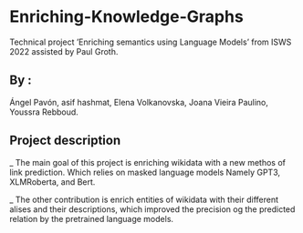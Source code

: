 # Enriching-Knowledge-Graphs
Technical project ’Enriching semantics using Language Models’ from ISWS 2022 assisted by Paul Groth.

## By :
 Ángel Pavón, asif hashmat, Elena Volkanovska, Joana Vieira Paulino, Youssra Rebboud.
 
## Project description 
 _ The main goal of this project is enriching wikidata with a new methos of link prediction. Which relies on masked language models Namely GPT3,   XLMRoberta, and Bert. 
 
 _ The other contribution is enrich entities of wikidata with their different alises and their descriptions, which improved the precision og the predicted relation by the pretrained language models.
